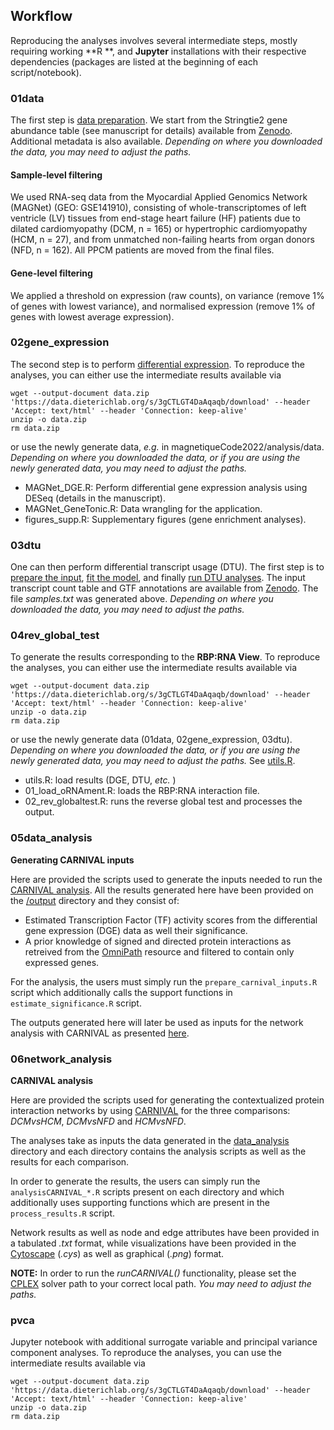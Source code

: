 
## Workflow

Reproducing the analyses involves several intermediate steps, mostly requiring working **R **, and **Jupyter** installations with
their respective dependencies (packages are listed at the beginning of each script/notebook). 


### 01data

The first step is [data preparation](01data/data_prep.ipynb). We start from the Stringtie2 gene abundance table (see manuscript for details) available from [Zenodo](https://zenodo.org/record/6854308). Additional metadata is also available. *Depending on where you downloaded the data, you may need to adjust the paths.*

#### Sample-level filtering

We used RNA-seq data from the Myocardial Applied Genomics Network (MAGNet) (GEO: GSE141910), consisting of whole-transcriptomes of left ventricle (LV) tissues from end-stage heart failure (HF) patients due to dilated cardiomyopathy (DCM, n = 165) or hypertrophic cardiomyopathy (HCM, n = 27), and from unmatched non-failing hearts from organ donors (NFD, n = 162). All PPCM patients are moved from the final files.

#### Gene-level filtering

We applied a threshold on expression (raw counts), on variance (remove 1% of genes with lowest variance), and normalised expression (remove 1% of genes with lowest average expression).

### 02gene_expression

The second step is to perform [differential expression](02gene_expression/MAGNet_DGE.R). To reproduce the analyses, you can either use the intermediate results available via

```
wget --output-document data.zip 'https://data.dieterichlab.org/s/3gCTLGT4DaAqaqb/download' --header 'Accept: text/html' --header 'Connection: keep-alive'
unzip -o data.zip
rm data.zip
```

or use the newly generate data, *e.g.* in magnetiqueCode2022/analysis/data. *Depending on where you downloaded the data, or if you are using the newly generated data, you may need to adjust the paths.*


* MAGNet_DGE.R: Perform differential gene expression analysis using DESeq (details in the manuscript).
* MAGNet_GeneTonic.R: Data wrangling for the application.
* figures_supp.R: Supplementary figures (gene enrichment analyses).

### 03dtu

One can then perform differential transcript usage (DTU). The first step is to [prepare the input](03dtu/process_mage_dtu_input.R), [fit the model](03dtu/drimseq_age_sex_race_sva.R), and finally [run DTU analyses](03dtu/DRIMSeq_DTU.ipynb). The input transcript count table and GTF annotations are available from [Zenodo](https://zenodo.org/record/6854308). The file *samples.txt* was generated above. *Depending on where you downloaded the data, you may need to adjust the paths.*


### 04rev_global_test

To generate the results corresponding to the **RBP:RNA View**. To reproduce the analyses, you can either use the intermediate results available via

```
wget --output-document data.zip 'https://data.dieterichlab.org/s/3gCTLGT4DaAqaqb/download' --header 'Accept: text/html' --header 'Connection: keep-alive'
unzip -o data.zip
rm data.zip
```

or use the newly generate data (01data, 02gene_expression, 03dtu). *Depending on where you downloaded the data, or if you are using the newly generated data, you may need to adjust the paths.* See [utils.R](04rev_global_test/utils.R).


* utils.R: load results (DGE, DTU, *etc.* )
* 01_load_oRNAment.R: loads the RBP:RNA interaction file.
* 02_rev_globaltest.R: runs the reverse global test and processes the output.


### 05data_analysis

**Generating CARNIVAL inputs**

Here are provided the scripts used to generate the inputs needed to run the [CARNIVAL analysis](06network_analysis). 
All the results generated here have been provided on the [/output](05data_analysis/output) directory and they consist of:

  + Estimated Transcription Factor (TF) activity scores from the differential gene expression (DGE) data as well their significance.
  + A prior knowledge of signed and directed protein interactions as retreived from the [OmniPath](https://github.com/saezlab/OmnipathR) resource and filtered to contain only expressed genes.

For the analysis, the users must simply run the `prepare_carnival_inputs.R` script which additionally calls the support functions in `estimate_significance.R` script.

The outputs generated here will later be used as inputs for the network analysis with CARNIVAL as presented [here](06network_analysis).


### 06network_analysis

**CARNIVAL analysis**

Here are provided the scripts used for generating the contextualized protein interaction networks by using [CARNIVAL](https://www.nature.com/articles/s41540-019-0118-z) for the three comparisons: _DCMvsHCM_, _DCMvsNFD_ and _HCMvsNFD_.

The analyses take as inputs the data generated in the [data_analysis](05data_analysis) directory and each directory contains the analysis scripts as well as the results for each comparison.

In order to generate the results, the users can simply run the `analysisCARNIVAL_*.R` scripts present on each directory and which additionally uses supporting functions which are present in the `process_results.R` script.

Network results as well as node and edge attributes have been provided in a tabulated _.txt_ format, while visualizations have been provided in the [Cytoscape](https://cytoscape.org/) (_.cys_) as well as graphical (_.png_) format.

**NOTE:** In order to run the _runCARNIVAL()_ functionality, please set the [CPLEX](https://www.ibm.com/analytics/cplex-optimizer) solver path to your correct local path. *You may need to adjust the paths.*


### pvca

Jupyter notebook with additional surrogate variable and principal variance component analyses. To reproduce the analyses, you can use the intermediate results available via

```
wget --output-document data.zip 'https://data.dieterichlab.org/s/3gCTLGT4DaAqaqb/download' --header 'Accept: text/html' --header 'Connection: keep-alive'
unzip -o data.zip
rm data.zip
```



